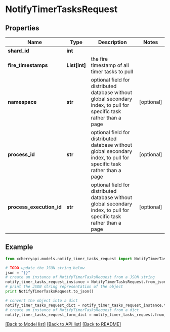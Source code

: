 # NotifyTimerTasksRequest


## Properties
Name | Type | Description | Notes
------------ | ------------- | ------------- | -------------
**shard_id** | **int** |  | 
**fire_timestamps** | **List[int]** | the fire timestamp of all timer tasks to pull | 
**namespace** | **str** | optional field for distributed database without global secondary index, to pull for specific task rather than a page | [optional] 
**process_id** | **str** | optional field for distributed database without global secondary index, to pull for specific task rather than a page | [optional] 
**process_execution_id** | **str** | optional field for distributed database without global secondary index, to pull for specific task rather than a page | [optional] 

## Example

```python
from xcherryapi.models.notify_timer_tasks_request import NotifyTimerTasksRequest

# TODO update the JSON string below
json = "{}"
# create an instance of NotifyTimerTasksRequest from a JSON string
notify_timer_tasks_request_instance = NotifyTimerTasksRequest.from_json(json)
# print the JSON string representation of the object
print NotifyTimerTasksRequest.to_json()

# convert the object into a dict
notify_timer_tasks_request_dict = notify_timer_tasks_request_instance.to_dict()
# create an instance of NotifyTimerTasksRequest from a dict
notify_timer_tasks_request_form_dict = notify_timer_tasks_request.from_dict(notify_timer_tasks_request_dict)
```
[[Back to Model list]](../README.md#documentation-for-models) [[Back to API list]](../README.md#documentation-for-api-endpoints) [[Back to README]](../README.md)


